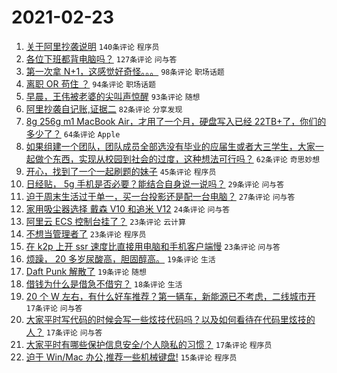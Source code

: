 # 2021-02-23

1. [关于阿里抄袭说明](https://www.v2ex.com/t/755379) `140条评论` `程序员`
1. [各位下班都背电脑吗？](https://www.v2ex.com/t/755308) `127条评论` `问与答`
1. [第一次拿 N+1，这感觉好奇怪。。。](https://www.v2ex.com/t/755313) `98条评论` `职场话题`
1. [离职 OR 苟住 ？](https://www.v2ex.com/t/755376) `94条评论` `职场话题`
1. [早晨，王伟被老婆的尖叫声惊醒](https://www.v2ex.com/t/755305) `93条评论` `随想`
1. [阿里抄袭自记账,证据二](https://www.v2ex.com/t/755348) `82条评论` `分享发现`
1. [8g 256g m1 MacBook Air，才用了一个月，硬盘写入已经 22TB+了，你们的多少了？](https://www.v2ex.com/t/755498) `64条评论` `Apple`
1. [如果组建一个团队，团队成员全部选没有毕业的应届生或者大三学生，大家一起做个东西，实现从校园到社会的过度，这种想法可行吗？](https://www.v2ex.com/t/755317) `62条评论` `奇思妙想`
1. [开心，找到了一个一起刷题的妹子](https://www.v2ex.com/t/755557) `45条评论` `程序员`
1. [日经贴， 5g 手机是否必要？能结合自身说一说吗？](https://www.v2ex.com/t/755493) `29条评论` `问与答`
1. [迫于周末生活过于单一，买一台投影还是配一台电脑？](https://www.v2ex.com/t/755495) `27条评论` `问与答`
1. [家用吸尘器选择 戴森 V10 和追米 V12](https://www.v2ex.com/t/755311) `24条评论` `问与答`
1. [阿里云 ECS 控制台挂了？](https://www.v2ex.com/t/755485) `23条评论` `云计算`
1. [不想当管理者了](https://www.v2ex.com/t/755437) `23条评论` `程序员`
1. [在 k2p 上开 ssr 速度比直接用电脑和手机客户端慢](https://www.v2ex.com/t/755316) `23条评论` `问与答`
1. [烦躁， 20 多岁尿酸高，胆固醇高。](https://www.v2ex.com/t/755360) `19条评论` `生活`
1. [Daft Punk 解散了](https://www.v2ex.com/t/755307) `19条评论` `随想`
1. [借钱为什么是借急不借穷？](https://www.v2ex.com/t/755459) `18条评论` `生活`
1. [20 个 W 左右，有什么好车推荐？第一辆车，新能源已不考虑，二线城市开](https://www.v2ex.com/t/755539) `17条评论` `问与答`
1. [大家平时写代码的时候会写一些炫技代码吗？以及如何看待在代码里炫技的人？](https://www.v2ex.com/t/755441) `17条评论` `问与答`
1. [大家平时有哪些保护信息安全/个人隐私的习惯？](https://www.v2ex.com/t/755432) `17条评论` `程序员`
1. [迫于 Win/Mac 办公,推荐一些机械键盘!](https://www.v2ex.com/t/755535) `15条评论` `程序员`
